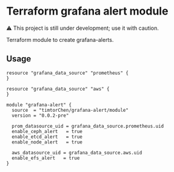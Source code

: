 # Terraform grafana alert module

⚠️ This project is still under development; use it with caution.

Terraform module to create grafana-alerts.

## Usage

```hcl
resource "grafana_data_source" "prometheus" {
}

resource "grafana_data_source" "aws" {
}

module "grafana-alert" {
  source  = "timtorChen/grafana-alert/module"
  version = "0.0.2-pre"

  prom_datasource_uid = grafana_data_source.prometheus.uid
  enable_ceph_alert   = true
  enable_etcd_alert   = true
  enable_node_alert   = true

  aws_datasource_uid = grafana_data_source.aws.uid
  enable_efs_alert   = true
}
```
